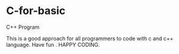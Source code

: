 # C-for-basic
C++ Program

This is a good approach for all programmers to code with c and c++ language. Have fun . HAPPY CODING. 
